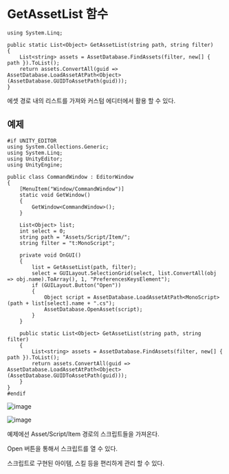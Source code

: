 # GetAssetList 함수
```
using System.Linq;

public static List<Object> GetAssetList(string path, string filter)
{
    List<string> assets = AssetDatabase.FindAssets(filter, new[] { path }).ToList();
    return assets.ConvertAll(guid => AssetDatabase.LoadAssetAtPath<Object>(AssetDatabase.GUIDToAssetPath(guid)));
}
```

에셋 경로 내의 리스트를 가져와 커스텀 에디터에서 활용 할 수 있다.

## 예제

```
#if UNITY_EDITOR
using System.Collections.Generic;
using System.Linq;
using UnityEditor;
using UnityEngine;

public class CommandWindow : EditorWindow
{
	[MenuItem("Window/CommandWindow")]
	static void GetWindow()
	{
		GetWindow<CommandWindow>();
	}

	List<Object> list;
	int select = 0;
	string path = "Assets/Script/Item/";
	string filter = "t:MonoScript";

	private void OnGUI()
	{
		list = GetAssetList(path, filter);
		select = GUILayout.SelectionGrid(select, list.ConvertAll(obj => obj.name).ToArray(), 1, "PreferencesKeysElement");
		if (GUILayout.Button("Open"))
		{
			Object script = AssetDatabase.LoadAssetAtPath<MonoScript>(path + list[select].name + ".cs");
			AssetDatabase.OpenAsset(script);
		}
	}

	public static List<Object> GetAssetList(string path, string filter)
	{
		List<string> assets = AssetDatabase.FindAssets(filter, new[] { path }).ToList();
		return assets.ConvertAll(guid => AssetDatabase.LoadAssetAtPath<Object>(AssetDatabase.GUIDToAssetPath(guid)));
	}
}
#endif
```
![image](https://user-images.githubusercontent.com/22467083/205657484-27f8fb8b-22e6-4e69-aebd-05d46d6cde4c.png)

![image](https://user-images.githubusercontent.com/22467083/205657504-e8600864-ce16-4906-972b-94c2ab403fd1.png)


예제에선 Asset/Script/Item 경로의 스크립트들을 가져온다.

Open 버튼을 통해서 스크립트를 열 수 있다.

스크립트로 구현된 아이템, 스킬 등을 편리하게 관리 할 수 있다.
